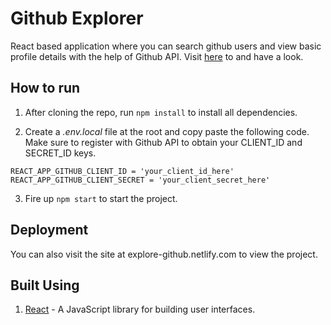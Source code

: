 # Github Explorer

React based application where you can search github users and view basic profile details with the help of Github API.
Visit [here](https://explore-github.netlify.com/) to and have a look.


## How to run

1. After cloning the repo, run ```npm install``` to install all dependencies.

2. Create a _.env.local_ file at the root and copy paste the following code. Make sure to register with Github API to obtain your CLIENT_ID and SECRET_ID keys.

```
REACT_APP_GITHUB_CLIENT_ID = 'your_client_id_here'
REACT_APP_GITHUB_CLIENT_SECRET = 'your_client_secret_here'
```

3. Fire up ```npm start``` to start the project.

## Deployment

You can also visit the site at explore-github.netlify.com to view the project.

## Built Using

1. [React](https://reactjs.org/) - A JavaScript library for building user interfaces.
